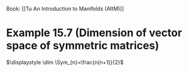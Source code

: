 Book: [[Tu An Introduction to Manifolds (AItM)]]
# Example 15.7 (Dimension of vector space of symmetric matrices)
$\displaystyle \dim \Sym_{n}=\frac{n(n+1)}{2}$